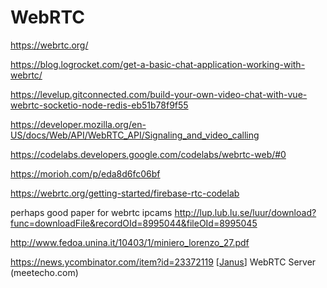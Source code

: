 # WebRTC
https://webrtc.org/


https://blog.logrocket.com/get-a-basic-chat-application-working-with-webrtc/

https://levelup.gitconnected.com/build-your-own-video-chat-with-vue-webrtc-socketio-node-redis-eb51b78f9f55

https://developer.mozilla.org/en-US/docs/Web/API/WebRTC_API/Signaling_and_video_calling 

https://codelabs.developers.google.com/codelabs/webrtc-web/#0 

https://morioh.com/p/eda8d6fc06bf 

https://webrtc.org/getting-started/firebase-rtc-codelab 


perhaps good paper for webrtc ipcams
http://lup.lub.lu.se/luur/download?func=downloadFile&recordOId=8995044&fileOId=8995045

http://www.fedoa.unina.it/10403/1/miniero_lorenzo_27.pdf

https://news.ycombinator.com/item?id=23372119
[[Janus]] WebRTC Server (meetecho.com) 

[//begin]: # "Autogenerated link references for markdown compatibility"
[Janus]: janus "Janus"
[//end]: # "Autogenerated link references"